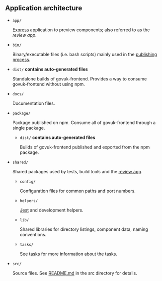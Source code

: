## Application architecture

- `app/`

  [Express](https://github.com/expressjs/express) application to preview components; also referred to as the _review app_.

- `bin/`

  Binary/executable files (i.e. bash scripts) mainly used in the [publishing process](/docs/releasing/publishing.md).

- `dist/` **contains auto-generated files**

  Standalone builds of govuk-frontend. Provides a way to consume govuk-frontend without using npm.

- `docs/`

  Documentation files.

- `package/`

  Package published on npm.
  Consume all of govuk-frontend through a single package.

  - `dist/` **contains auto-generated files**

    Builds of govuk-frontend published and exported from the npm package.

- `shared/`

  Shared packages used by tests, build tools and the [review app](/app).

  - `config/`

    Configuration files for common paths and port numbers.

  - `helpers/`

    [Jest](https://github.com/facebook/jest) and development helpers.

  - `lib/`

    Shared libraries for directory listings, component data, naming conventions.

  - `tasks/`

    See [tasks](tasks.md) for more information about the tasks.

- `src/`

  Source files. See [README.md](/src/govuk/README.md) in the src directory for details.
